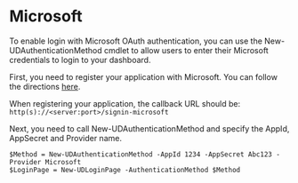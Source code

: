 # Microsoft

To enable login with Microsoft OAuth authentication, you can use the New-UDAuthenticationMethod cmdlet to allow users to enter their Microsoft credentials to login to your dashboard.

First, you need to register your application with Microsoft. You can follow the directions [here](https://docs.microsoft.com/en-us/aspnet/core/security/authentication/social/microsoft-logins?tabs=aspnetcore2x).

When registering your application, the callback URL should be: `http(s)://<server:port>/signin-microsoft`

Next, you need to call New-UDAuthenticationMethod and specify the AppId, AppSecret and Provider name.

```text
$Method = New-UDAuthenticationMethod -AppId 1234 -AppSecret Abc123 -Provider Microsoft
$LoginPage = New-UDLoginPage -AuthenticationMethod $Method
```

